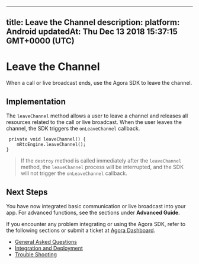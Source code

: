 
---
title: Leave the Channel
description: 
platform: Android
updatedAt: Thu Dec 13 2018 15:37:15 GMT+0000 (UTC)
---
# Leave the Channel
When a call or live broadcast ends, use the Agora SDK to leave the channel.

## Implementation
The `leaveChannel` method allows a user to leave a channel and releases all resources related to the call or live broadcast. When the user leaves the channel, the SDK triggers the `onLeaveChannel` callback.

```
 private void leaveChannel() {
    mRtcEngine.leaveChannel();
}
```

> If the `destroy` method is called immediately after the `leaveChannel` method, the `leaveChannel` process will be interrupted, and the SDK will not trigger the `onLeaveChannel` callback.

## Next Steps
You have now integrated basic communication or live broadcast into your app. For advanced functions, see the sections under **Advanced Guide**.

If you encounter any problem integrating or using the Agora SDK, refer to the following sections or submit a ticket at [Agora Dashboard](https://dashboard.agora.io).

- [General Asked Questions](../../en/Agora%20Platform/general_questions.md)
- [Integration and Deployment](../../en/Agora%20Platform/general_questions.md)
- [Trouble Shooting](../../en/Agora%20Platform/general_questions.md)

